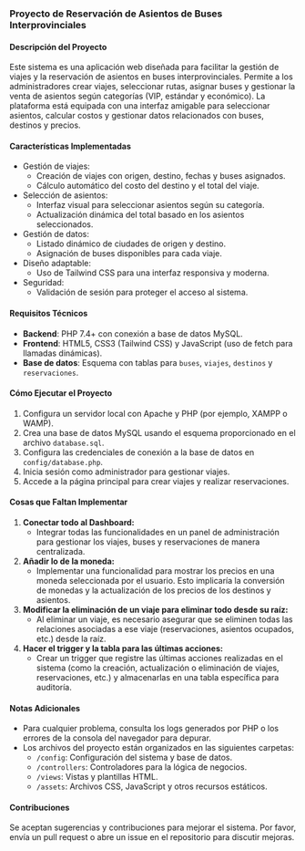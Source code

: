 ### **Proyecto de Reservación de Asientos de Buses Interprovinciales**

#### **Descripción del Proyecto**
Este sistema es una aplicación web diseñada para facilitar la gestión de viajes y la reservación de asientos en buses interprovinciales. Permite a los administradores crear viajes, seleccionar rutas, asignar buses y gestionar la venta de asientos según categorías (VIP, estándar y económico). La plataforma está equipada con una interfaz amigable para seleccionar asientos, calcular costos y gestionar datos relacionados con buses, destinos y precios.

#### **Características Implementadas**
- Gestión de viajes:
  - Creación de viajes con origen, destino, fechas y buses asignados.
  - Cálculo automático del costo del destino y el total del viaje.
- Selección de asientos:
  - Interfaz visual para seleccionar asientos según su categoría.
  - Actualización dinámica del total basado en los asientos seleccionados.
- Gestión de datos:
  - Listado dinámico de ciudades de origen y destino.
  - Asignación de buses disponibles para cada viaje.
- Diseño adaptable:
  - Uso de Tailwind CSS para una interfaz responsiva y moderna.
- Seguridad:
  - Validación de sesión para proteger el acceso al sistema.

#### **Requisitos Técnicos**
- **Backend**: PHP 7.4+ con conexión a base de datos MySQL.
- **Frontend**: HTML5, CSS3 (Tailwind CSS) y JavaScript (uso de fetch para llamadas dinámicas).
- **Base de datos**: Esquema con tablas para `buses`, `viajes`, `destinos` y `reservaciones`.

#### **Cómo Ejecutar el Proyecto**
1. Configura un servidor local con Apache y PHP (por ejemplo, XAMPP o WAMP).
2. Crea una base de datos MySQL usando el esquema proporcionado en el archivo `database.sql`.
3. Configura las credenciales de conexión a la base de datos en `config/database.php`.
4. Inicia sesión como administrador para gestionar viajes.
5. Accede a la página principal para crear viajes y realizar reservaciones.

#### **Cosas que Faltan Implementar**
1. **Conectar todo al Dashboard:**
   - Integrar todas las funcionalidades en un panel de administración para gestionar los viajes, buses y reservaciones de manera centralizada.
2. **Añadir lo de la moneda:**
   - Implementar una funcionalidad para mostrar los precios en una moneda seleccionada por el usuario. Esto implicaría la conversión de monedas y la actualización de los precios de los destinos y asientos.
4. **Modificar la eliminación de un viaje para eliminar todo desde su raíz:**
   - Al eliminar un viaje, es necesario asegurar que se eliminen todas las relaciones asociadas a ese viaje (reservaciones, asientos ocupados, etc.) desde la raíz.
6. **Hacer el trigger y la tabla para las últimas acciones:**
   - Crear un trigger que registre las últimas acciones realizadas en el sistema (como la creación, actualización o eliminación de viajes, reservaciones, etc.) y almacenarlas en una tabla específica para auditoría.

#### **Notas Adicionales**
- Para cualquier problema, consulta los logs generados por PHP o los errores de la consola del navegador para depurar.
- Los archivos del proyecto están organizados en las siguientes carpetas:
  - `/config`: Configuración del sistema y base de datos.
  - `/controllers`: Controladores para la lógica de negocios.
  - `/views`: Vistas y plantillas HTML.
  - `/assets`: Archivos CSS, JavaScript y otros recursos estáticos.

#### **Contribuciones**
Se aceptan sugerencias y contribuciones para mejorar el sistema. Por favor, envía un pull request o abre un issue en el repositorio para discutir mejoras.
